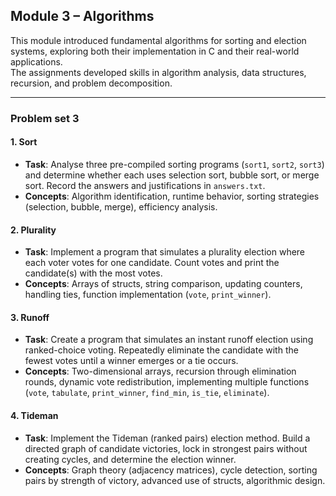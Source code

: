 ## Module 3 – Algorithms

This module introduced fundamental algorithms for sorting and election systems, exploring both their implementation in C and their real-world applications.  
The assignments developed skills in algorithm analysis, data structures, recursion, and problem decomposition.

---

### Problem set 3
#### 1. Sort

- **Task**: Analyse three pre-compiled sorting programs (`sort1`, `sort2`, `sort3`) and determine whether each uses selection sort, bubble sort, or merge sort. Record the answers and justifications in `answers.txt`.
- **Concepts**: Algorithm identification, runtime behavior, sorting strategies (selection, bubble, merge), efficiency analysis.

#### 2. Plurality

- **Task**: Implement a program that simulates a plurality election where each voter votes for one candidate. Count votes and print the candidate(s) with the most votes.
- **Concepts**: Arrays of structs, string comparison, updating counters, handling ties, function implementation (`vote`, `print_winner`).

#### 3. Runoff

- **Task**: Create a program that simulates an instant runoff election using ranked-choice voting. Repeatedly eliminate the candidate with the fewest votes until a winner emerges or a tie occurs.
- **Concepts**: Two-dimensional arrays, recursion through elimination rounds, dynamic vote redistribution, implementing multiple functions (`vote`, `tabulate`, `print_winner`, `find_min`, `is_tie`, `eliminate`).

#### 4. Tideman

- **Task**: Implement the Tideman (ranked pairs) election method. Build a directed graph of candidate victories, lock in strongest pairs without creating cycles, and determine the election winner.
- **Concepts**: Graph theory (adjacency matrices), cycle detection, sorting pairs by strength of victory, advanced use of structs, algorithmic design.

